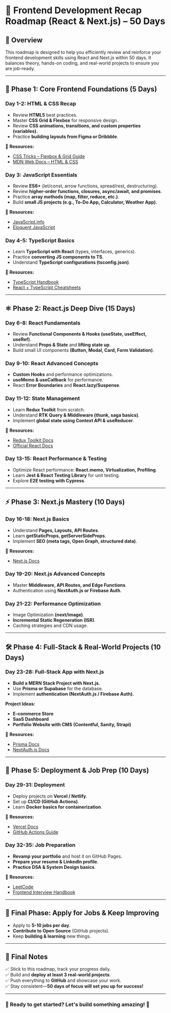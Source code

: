 # 🚀 Frontend Development Recap Roadmap (React & Next.js) – 50 Days

## 📌 Overview
This roadmap is designed to help you efficiently review and reinforce your frontend development skills using React and Next.js within 50 days. It balances theory, hands-on coding, and real-world projects to ensure you are job-ready.

---

## 📅 Phase 1: Core Frontend Foundations (5 Days)
### Day 1-2: HTML & CSS Recap
- Review **HTML5** best practices.
- Master **CSS Grid & Flexbox** for responsive design.
- Review **CSS animations, transitions, and custom properties (variables).**
- Practice **building layouts from Figma or Dribbble**.

🔗 **Resources:**
- [CSS Tricks – Flexbox & Grid Guide](https://css-tricks.com/snippets/css/a-guide-to-flexbox/)
- [MDN Web Docs – HTML & CSS](https://developer.mozilla.org/en-US/)

### Day 3: JavaScript Essentials
- Review **ES6+** (let/const, arrow functions, spread/rest, destructuring).
- Review **higher-order functions, closures, async/await, and promises**.
- Practice **array methods (map, filter, reduce, etc.)**.
- Build **small JS projects (e.g., To-Do App, Calculator, Weather App).**

🔗 **Resources:**
- [JavaScript.info](https://javascript.info/)
- [Eloquent JavaScript](https://eloquentjavascript.net/)

### Day 4-5: TypeScript Basics
- Learn **TypeScript with React** (types, interfaces, generics).
- Practice **converting JS components to TS**.
- Understand **TypeScript configurations (tsconfig.json)**.

🔗 **Resources:**
- [TypeScript Handbook](https://www.typescriptlang.org/docs/)
- [React + TypeScript Cheatsheets](https://react-typescript-cheatsheet.netlify.app/)

---

## ⚛️ Phase 2: React.js Deep Dive (15 Days)
### Day 6-8: React Fundamentals
- Review **Functional Components & Hooks (useState, useEffect, useRef)**.
- Understand **Props & State** and **lifting state up**.
- Build small UI components **(Button, Modal, Card, Form Validation)**.

### Day 9-10: React Advanced Concepts
- **Custom Hooks** and performance optimizations.
- **useMemo & useCallback** for performance.
- React **Error Boundaries** and **React.lazy/Suspense**.

### Day 11-12: State Management
- Learn **Redux Toolkit** from scratch.
- Understand **RTK Query & Middleware (thunk, saga basics)**.
- Implement **global state using Context API & useReducer**.

🔗 **Resources:**
- [Redux Toolkit Docs](https://redux-toolkit.js.org/)
- [Official React Docs](https://react.dev/)

### Day 13-15: React Performance & Testing
- Optimize React performance: **React.memo, Virtualization, Profiling**.
- Learn **Jest & React Testing Library** for unit testing.
- Explore **E2E testing with Cypress**.

---

## ⚡ Phase 3: Next.js Mastery (10 Days)
### Day 16-18: Next.js Basics
- Understand **Pages, Layouts, API Routes**.
- Learn **getStaticProps, getServerSideProps**.
- Implement **SEO (meta tags, Open Graph, structured data)**.

🔗 **Resources:**
- [Next.js Docs](https://nextjs.org/docs)

### Day 19-20: Next.js Advanced Concepts
- Master **Middleware, API Routes, and Edge Functions**.
- Authentication using **NextAuth.js or Firebase Auth**.

### Day 21-22: Performance Optimization
- Image Optimization **(next/image)**.
- **Incremental Static Regeneration (ISR)**.
- Caching strategies and CDN usage.

---

## 🛠 Phase 4: Full-Stack & Real-World Projects (10 Days)
### Day 23-28: Full-Stack App with Next.js
- **Build a MERN Stack Project with Next.js.**
- Use **Prisma or Supabase** for the database.
- Implement **authentication (NextAuth.js / Firebase Auth).**

**Project Ideas:**
- **E-commerce Store**
- **SaaS Dashboard**
- **Portfolio Website with CMS (Contentful, Sanity, Strapi)**

🔗 **Resources:**
- [Prisma Docs](https://www.prisma.io/docs/)
- [NextAuth.js Docs](https://next-auth.js.org/)

---

## 📢 Phase 5: Deployment & Job Prep (10 Days)
### Day 29-31: Deployment
- Deploy projects on **Vercel / Netlify**.
- Set up **CI/CD (GitHub Actions)**.
- Learn **Docker basics for containerization**.

🔗 **Resources:**
- [Vercel Docs](https://vercel.com/docs)
- [GitHub Actions Guide](https://docs.github.com/en/actions)

### Day 32-35: Job Preparation
- **Revamp your portfolio** and host it on GitHub Pages.
- **Prepare your resume & LinkedIn profile**.
- **Practice DSA & System Design basics**.

🔗 **Resources:**
- [LeetCode](https://leetcode.com/)
- [Frontend Interview Handbook](https://www.frontendinterviewhandbook.com/)

---

## 🎯 Final Phase: Apply for Jobs & Keep Improving
- Apply to **5-10 jobs per day**.
- **Contribute to Open Source** (GitHub projects).
- Keep **building & learning** new things.

---

## 📌 Final Notes
✅ Stick to this roadmap, track your progress daily.  
✅ Build and **deploy at least 3 real-world projects**.  
✅ Push everything to **GitHub** and showcase your work.  
✅ Stay consistent—**50 days of focus will set you up for success!**  

---

### 🚀 Ready to get started? Let's build something amazing! 💪
